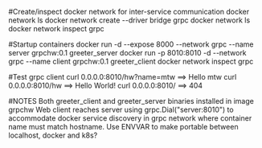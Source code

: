 #Create/inspect docker network for inter-service communication
docker network ls
docker network create --driver bridge grpc
docker network ls
docker network inspect grpc

#Startup containers
docker run -d --expose 8000 --network grpc --name server grpchw:0.1 greeter_server
docker run -p 8010:8010 -d --network grpc --name client grpchw:0.1 greeter_client
docker network inspect grpc

#Test grpc client
curl 0.0.0.0:8010/hw?name=mtw ==> Hello mtw
curl 0.0.0.0:8010/hw ==> Hello World!
curl 0.0.0.0:8010/ ==> 404

#NOTES
Both greeter_client and greeter_server binaries installed in image grpchw
Web client reaches server using grpc.Dial("server:8010") to accommodate docker service discovery in grpc network where container name must match hostname.  Use ENVVAR to make portable between localhost, docker and k8s?
